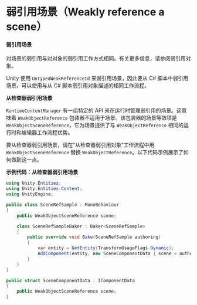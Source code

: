 # 弱引用场景（Weakly reference a scene）

#### 弱引用场景

对场景的弱引用与对对象的弱引用工作方式相同。有关更多信息，请参阅弱引用对象。

Unity 使用 `UntypedWeakReferenceId` 来弱引用场景，因此要从 C# 脚本中弱引用场景，可以使用与从 C# 脚本弱引用对象描述的相同工作流程。

**从检查器弱引用场景**

`RuntimeContentManager` 有一组特定的 API 来在运行时管理弱引用的场景。这意味着 `WeakObjectReference` 包装器不适用于场景。该包装器的场景等效项是 `WeakObjectSceneReference`，它为场景提供了与 `WeakObjectReference` 相同的运行时和编辑器工作流程优势。

要从检查器弱引用场景，请在“从检查器弱引用对象”工作流程中用 `WeakObjectSceneReference` 替换 `WeakObjectReference`。以下代码示例展示了如何做到这一点。

**示例代码：从检查器弱引用场景**

```csharp
using Unity.Entities;
using Unity.Entities.Content;
using UnityEngine;

public class SceneRefSample : MonoBehaviour
{
    public WeakObjectSceneReference scene;

    class SceneRefSampleBaker : Baker<SceneRefSample>
    {
        public override void Bake(SceneRefSample authoring)
        {
            var entity = GetEntity(TransformUsageFlags.Dynamic);
            AddComponent(entity, new SceneComponentData { scene = authoring.scene });
        }
    }
}

public struct SceneComponentData : IComponentData
{
    public WeakObjectSceneReference scene;
}
```

